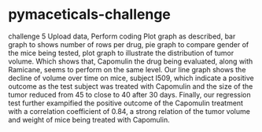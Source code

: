# pymaceticals-challenge
challenge 5
Upload data,
Perform coding
Plot graph as described, bar graph to shows number of rows per drug, pie graph to compare gender of the mice being tested, plot graph to illustrate the distribution of tumor volume. 
Which shows that, Capomulin the drug being evaluated,  along with Ramicane, seems to perform on the same level.
Our line graph shows the decline of volume over time on mice, subject I509, which indicate a positive outcome as the test subject was treated with Capomulin and the size of the tumor reduced from 45 to close to 40 after 30 days. 
Finally, our regression test further exampified the positive outcome of the Capomulin treatment with a correlation coefficient of 0.84, a strong relation of the tumor volume and weight of mice being treated with Capomulin. 
